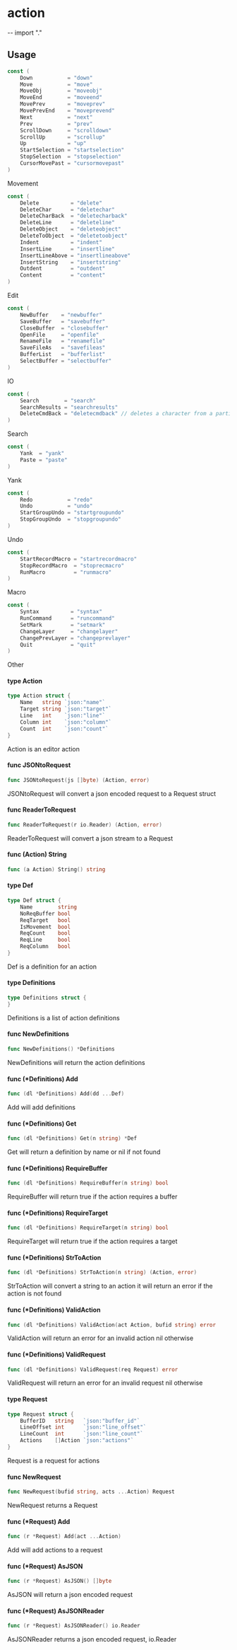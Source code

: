 # action
--
    import "."


## Usage

```go
const (
	Down           = "down"
	Move           = "move"
	MoveObj        = "moveobj"
	MoveEnd        = "moveend"
	MovePrev       = "moveprev"
	MovePrevEnd    = "moveprevend"
	Next           = "next"
	Prev           = "prev"
	ScrollDown     = "scrolldown"
	ScrollUp       = "scrollup"
	Up             = "up"
	StartSelection = "startselection"
	StopSelection  = "stopselection"
	CursorMovePast = "cursormovepast"
)
```
Movement

```go
const (
	Delete          = "delete"
	DeleteChar      = "deletechar"
	DeleteCharBack  = "deletecharback"
	DeleteLine      = "deleteline"
	DeleteObject    = "deleteobject"
	DeleteToObject  = "deletetoobject"
	Indent          = "indent"
	InsertLine      = "insertline"
	InsertLineAbove = "insertlineabove"
	InsertString    = "insertstring"
	Outdent         = "outdent"
	Content         = "content"
)
```
Edit

```go
const (
	NewBuffer    = "newbuffer"
	SaveBuffer   = "savebuffer"
	CloseBuffer  = "closebuffer"
	OpenFile     = "openfile"
	RenameFile   = "renamefile"
	SaveFileAs   = "savefileas"
	BufferList   = "bufferlist"
	SelectBuffer = "selectbuffer"
)
```
IO

```go
const (
	Search        = "search"
	SearchResults = "searchresults"
	DeleteCmdBack = "deletecmdback" // deletes a character from a partial command
)
```
Search

```go
const (
	Yank  = "yank"
	Paste = "paste"
)
```
Yank

```go
const (
	Redo           = "redo"
	Undo           = "undo"
	StartGroupUndo = "startgroupundo"
	StopGroupUndo  = "stopgroupundo"
)
```
Undo

```go
const (
	StartRecordMacro = "startrecordmacro"
	StopRecordMacro  = "stoprecmacro"
	RunMacro         = "runmacro"
)
```
Macro

```go
const (
	Syntax          = "syntax"
	RunCommand      = "runcommand"
	SetMark         = "setmark"
	ChangeLayer     = "changelayer"
	ChangePrevLayer = "changeprevlayer"
	Quit            = "quit"
)
```
Other

#### type Action

```go
type Action struct {
	Name   string `json:"name"`
	Target string `json:"target"`
	Line   int    `json:"line"`
	Column int    `json:"column"`
	Count  int    `json:"count"`
}
```

Action is an editor action

#### func  JSONtoRequest

```go
func JSONtoRequest(js []byte) (Action, error)
```
JSONtoRequest will convert a json encoded request to a Request struct

#### func  ReaderToRequest

```go
func ReaderToRequest(r io.Reader) (Action, error)
```
ReaderToRequest will convert a json stream to a Request

#### func (Action) String

```go
func (a Action) String() string
```

#### type Def

```go
type Def struct {
	Name        string
	NoReqBuffer bool
	ReqTarget   bool
	IsMovement  bool
	ReqCount    bool
	ReqLine     bool
	ReqColumn   bool
}
```

Def is a definition for an action

#### type Definitions

```go
type Definitions struct {
}
```

Definitions is a list of action definitions

#### func  NewDefinitions

```go
func NewDefinitions() *Definitions
```
NewDefinitions will return the action definitions

#### func (*Definitions) Add

```go
func (dl *Definitions) Add(dd ...Def)
```
Add will add definitions

#### func (*Definitions) Get

```go
func (dl *Definitions) Get(n string) *Def
```
Get will return a definition by name or nil if not found

#### func (*Definitions) RequireBuffer

```go
func (dl *Definitions) RequireBuffer(n string) bool
```
RequireBuffer will return true if the action requires a buffer

#### func (*Definitions) RequireTarget

```go
func (dl *Definitions) RequireTarget(n string) bool
```
RequireTarget will return true if the action requires a target

#### func (*Definitions) StrToAction

```go
func (dl *Definitions) StrToAction(n string) (Action, error)
```
StrToAction will convert a string to an action it will return an error if the
action is not found

#### func (*Definitions) ValidAction

```go
func (dl *Definitions) ValidAction(act Action, bufid string) error
```
ValidAction will return an error for an invalid action nil otherwise

#### func (*Definitions) ValidRequest

```go
func (dl *Definitions) ValidRequest(req Request) error
```
ValidRequest will return an error for an invalid request nil otherwise

#### type Request

```go
type Request struct {
	BufferID   string   `json:"buffer_id"`
	LineOffset int      `json:"line_offset"`
	LineCount  int      `json:"line_count"`
	Actions    []Action `json:"actions"`
}
```

Request is a request for actions

#### func  NewRequest

```go
func NewRequest(bufid string, acts ...Action) Request
```
NewRequest returns a Request

#### func (*Request) Add

```go
func (r *Request) Add(act ...Action)
```
Add will add actions to a request

#### func (*Request) AsJSON

```go
func (r *Request) AsJSON() []byte
```
AsJSON will return a json encoded request

#### func (*Request) AsJSONReader

```go
func (r *Request) AsJSONReader() io.Reader
```
AsJSONReader returns a json encoded request, io.Reader
